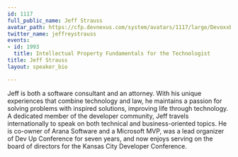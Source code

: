 ```yaml
---
id: 1117
full_public_name: Jeff Strauss
avatar_path: https://cfp.devnexus.com/system/avatars/1117/large/DevoxxBE_2_500px_Square.png?1512581226
twitter_name: jeffreystrauss
events:
- id: 1993
  title: Intellectual Property Fundamentals for the Technologist
title: Jeff Strauss
layout: speaker_bio

---
```

Jeff is both a software consultant and an attorney. With his unique experiences that combine technology and law, he maintains a passion for solving problems with inspired solutions, improving life through technology. A dedicated member of the developer community, Jeff travels internationally to speak on both technical and business-oriented topics. He is co-owner of Arana Software and a Microsoft MVP, was a lead organizer of Dev Up Conference for seven years, and now enjoys serving on the board of directors for the Kansas City Developer Conference.
